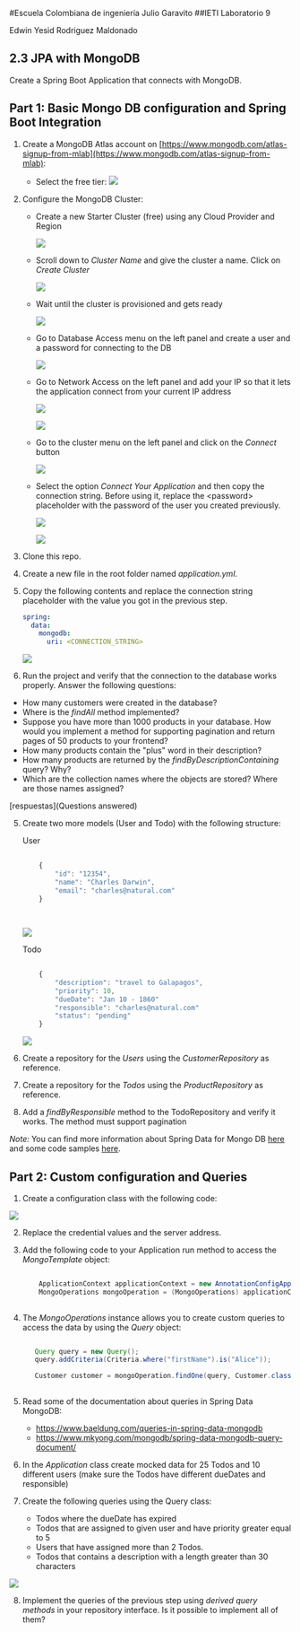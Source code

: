 #Escuela Colombiana de ingeniería Julio Garavito
##IETI Laboratorio 9

Edwin Yesid Rodriguez Maldonado

## 2.3 JPA with MongoDB
Create a Spring Boot Application that connects with MongoDB.

## Part 1: Basic Mongo DB configuration and Spring Boot Integration
1. Create a MongoDB Atlas account on [https://www.mongodb.com/atlas-signup-from-mlab](https://www.mongodb.com/atlas-signup-from-mlab):

    * Select the free tier:
        ![](img/create-free-account.png)

2. Configure the MongoDB Cluster:
 
    * Create a new Starter Cluster (free) using any Cloud Provider and Region
   
        ![](img/select-provider.png)

     * Scroll down to _Cluster Name_ and give the cluster a name. Click on *Create Cluster*

        ![](img/set-cluster-name.png)

    * Wait until the cluster is provisioned and gets ready

        ![](img/cluster-ready.png)   

    * Go to Database Access menu on the left panel and create a user and a password for connecting to the DB
    
        ![](img/create-user.png)
        
    * Go to Network Access on the left panel and add your IP so that it lets the application connect from your current IP address
    
        ![](img/network-access.png)

        ![](img/add-user.png)
        
    * Go to the cluster menu on the left panel and click on the _Connect_ button
    
        ![](img/connect-to-cluster.png)
        
    * Select the option *Connect Your Application* and then copy the connection string. Before using it, replace the \<password\> placeholder with the password of the user you created previously.
        
        ![](img/get-connection-string.png)
        
        
         ![](img/copy-connection-string.png)
        
        
3. Clone this repo.

4. Create a new file in the root folder named *application.yml*.

5. Copy the following contents and replace the connection string placeholder with the value you got in the previous step. 

    ``` yaml
    spring:
      data:
        mongodb:
          uri: <CONNECTION_STRING> 
    ```

	![](img/laboratorio/yml.png)

6. Run the project and verify that the connection to the database works properly. Answer the following questions:

- How many customers were created in the database?
- Where is the *findAll* method implemented?
- Suppose you have more than 1000 products in your database. How would you implement a method for supporting pagination and return pages of 50 products to your frontend?
- How many products contain the "plus" word in their description?
- How many products are returned by the *findByDescriptionContaining* query? Why?
- Which are the collection names where the objects are stored? Where are those names assigned?

[respuestas](Questions answered)

5. Create two more models (User and Todo) with the following structure:

    User
    ````Javascript
        
        {
            "id": "12354",
            "name": "Charles Darwin",
            "email": "charles@natural.com"
        }
        
     
    ````     
    
	![](img/laboratorio/user.png)
	
    Todo
    ````Javascript
        
        {
            "description": "travel to Galapagos",
            "priority": 10,
            "dueDate": "Jan 10 - 1860"
            "responsible": "charles@natural.com"
            "status": "pending"
        }
    ````                  
    
	![](img/laboratorio/todo.png)	
    
6. Create a repository for the _Users_ using the *CustomerRepository* as reference.

7. Create a repository for the _Todos_ using the *ProductRepository* as reference.

8. Add a *findByResponsible* method to the TodoRepository and verify it works. The method must support pagination

*Note:* You can find more information about Spring Data for Mongo DB [here](https://spring.io/projects/spring-data-mongodb) and some code samples [here](https://github.com/spring-projects/spring-data-book/tree/master/mongodb). 


## Part 2: Custom configuration and Queries

1. Create a configuration class with the following code:

![](img/laboratorio/querys/config.png)

2. Replace the credential values and the server address.

3. Add the following code to your Application run method to access the *MongoTemplate* object:

    ````java
    
        ApplicationContext applicationContext = new AnnotationConfigApplicationContext(AppConfiguration.class);
        MongoOperations mongoOperation = (MongoOperations) applicationContext.getBean("mongoTemplate");
     
    ````     
    
4. The *MongoOperations* instance allows you to create custom queries to access the data by using the *Query* object:
 
    ````java
    
       Query query = new Query();
       query.addCriteria(Criteria.where("firstName").is("Alice"));
    
       Customer customer = mongoOperation.findOne(query, Customer.class);
     
    ````  

5. Read some of the documentation about queries in Spring Data MongoDB:
 
    * https://www.baeldung.com/queries-in-spring-data-mongodb
    * https://www.mkyong.com/mongodb/spring-data-mongodb-query-document/

6. In the *Application* class create mocked data for 25 Todos and 10 different users (make sure the Todos have different dueDates and responsible)

7. Create the following queries using the Query class:

    * Todos where the dueDate has expired
    * Todos that are assigned to given user and have priority greater equal to 5
    * Users that have assigned more than 2 Todos.
    * Todos that contains a description with a length greater than 30 characters 

![](img/laboratorio/querys.png)	

8. Implement the queries of the previous step using *derived query methods* in your repository interface. Is it possible to implement all of them?
